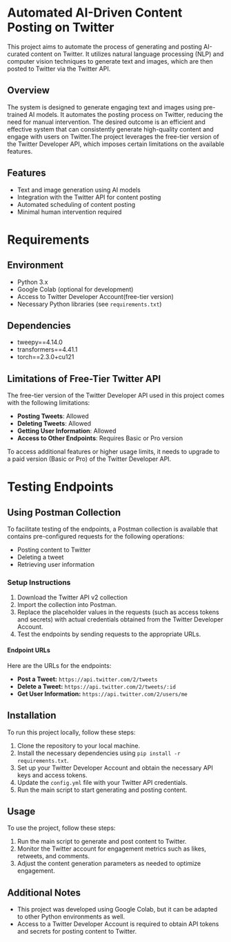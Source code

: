 # Automated AI-Driven Content Posting on Twitter

This project aims to automate the process of generating and posting AI-curated content on Twitter. It utilizes natural language processing (NLP) and computer vision techniques to generate text and images, which are then posted to Twitter via the Twitter API.

## Overview

The system is designed to generate engaging text and images using pre-trained AI models. It automates the posting process on Twitter, reducing the need for manual intervention. The desired outcome is an efficient and effective system that can consistently generate high-quality content and engage with users on Twitter.The project leverages the free-tier version of the Twitter Developer API, which imposes certain limitations on the available features.


## Features

- Text and image generation using AI models
- Integration with the Twitter API for content posting
- Automated scheduling of content posting
- Minimal human intervention required


# Requirements

## Environment
- Python 3.x
- Google Colab (optional for development)
- Access to Twitter Developer Account(free-tier version)
- Necessary Python libraries (see `requirements.txt`)

## Dependencies
- tweepy==4.14.0
- transformers==4.41.1
- torch==2.3.0+cu121


## Limitations of Free-Tier Twitter API

The free-tier version of the Twitter Developer API used in this project comes with the following limitations:

- **Posting Tweets**: Allowed
- **Deleting Tweets**: Allowed
- **Getting User Information**: Allowed
- **Access to Other Endpoints**: Requires Basic or Pro version

To access additional features or higher usage limits, it needs to upgrade to a paid version (Basic or Pro) of the Twitter Developer API.


# Testing Endpoints

## Using Postman Collection

To facilitate testing of the endpoints, a Postman collection is available that contains pre-configured requests for the following operations:

- Posting content to Twitter
- Deleting a tweet
- Retrieving user information

### Setup Instructions

1. Download the Twitter API v2 collection
2. Import the collection into Postman.
3. Replace the placeholder values in the requests (such as access tokens and secrets) with  actual credentials obtained from the Twitter Developer Account.
4. Test the endpoints by sending requests to the appropriate URLs.

#### Endpoint URLs

Here are the URLs for the endpoints:

- **Post a Tweet:** `https://api.twitter.com/2/tweets`
- **Delete a Tweet:** `https://api.twitter.com/2/tweets/:id`
- **Get User Information:** `https://api.twitter.com/2/users/me`


## Installation

To run this project locally, follow these steps:

1. Clone the repository to your local machine.
2. Install the necessary dependencies using `pip install -r requirements.txt`.
3. Set up your Twitter Developer Account and obtain the necessary API keys and access tokens.
4. Update the `config.yml` file with your Twitter API credentials.
5. Run the main script to start generating and posting content.


## Usage

To use the project, follow these steps:

1. Run the main script to generate and post content to Twitter.
2. Monitor the Twitter account for engagement metrics such as likes, retweets, and comments.
3. Adjust the content generation parameters as needed to optimize engagement.


## Additional Notes
- This project was developed using Google Colab, but it can be adapted to other Python environments as well.
- Access to a Twitter Developer Account is required to obtain API tokens and secrets for posting content to Twitter.


